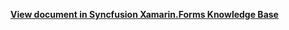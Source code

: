 **[View document in Syncfusion Xamarin.Forms Knowledge Base](https://www.syncfusion.com/kb/13822/how-to-refresh-the-item-in-sflistview-automatically-at-runtime-using-timer)**
